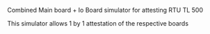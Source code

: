 Combined Main board + Io Board simulator for attesting RTU TL 500

This simulator allows 1 by 1 attestation of the respective boards